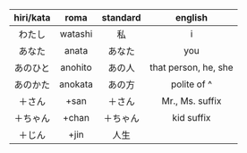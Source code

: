 | hiri/kata |  roma   | standard |       english        |
| :-------: | :-----: | :------: | :------------------: |
|    わたし    | watashi |    私     |          i           |
|    あなた    |  anata  |   あなた    |         you          |
|   あのひと    | anohito |   あの人    | that person, he, she |
|   あのかた    | anokata |   あの方    |     polite of ^      |
|    ＋さん    |  +san   |   ＋さん    |   Mr., Ms. suffix    |
|   ＋ちゃん    |  +chan  |   ＋ちゃん   |      kid suffix      |
|    ＋じん    |  +jin   |    人生    |                      |
